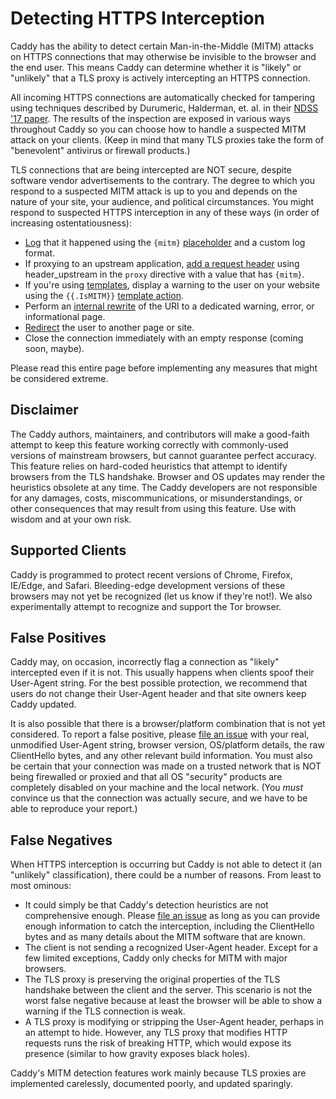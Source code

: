 # Detecting HTTPS Interception

Caddy has the ability to detect certain Man-in-the-Middle (MITM) attacks on HTTPS connections that may otherwise be
invisible to the browser and the end user. This means Caddy can determine whether it is "likely" or "unlikely" that a
TLS proxy is actively intercepting an HTTPS connection.

All incoming HTTPS connections are automatically checked for tampering using techniques described by Durumeric,
Halderman, et. al. in their [NDSS '17 paper](https://jhalderm.com/pub/papers/interception-ndss17.pdf). The results of
the inspection are exposed in various ways throughout Caddy so you can choose how to handle a suspected MITM attack on
your clients. (Keep in mind that many TLS proxies take the form of "benevolent" antivirus or firewall products.)

TLS connections that are being intercepted are NOT secure, despite software vendor advertisements to the contrary. The
degree to which you respond to a suspected MITM attack is up to you and depends on the nature of your site, your
audience, and political circumstances. You might respond to suspected HTTPS interception in any of these ways (in order
of increasing ostentatiousness):

-   [Log](/log) that it happened using the `{mitm}` [placeholder](/placeholders) and a custom log format.
-   If proxying to an upstream application, [add a request header](/proxy) using header_upstream in the `proxy`
    directive with a value that has `{mitm}`.
-   If you're using [templates](/templates), display a warning to the user on your website using the 
    <code v-pre>{{.IsMITM}}</code> [template action](/template-actions).
-   Perform an [internal rewrite](/rewrite) of the URI to a dedicated warning, error, or informational page.
-   [Redirect](/redir) the user to another page or site.
-   Close the connection immediately with an empty response (coming soon, maybe).

Please read this entire page before implementing any measures that might be considered extreme.

## Disclaimer

The Caddy authors, maintainers, and contributors will make a good-faith attempt to keep this feature working correctly
with commonly-used versions of mainstream browsers, but cannot guarantee perfect accuracy. This feature relies on
hard-coded heuristics that attempt to identify browsers from the TLS handshake. Browser and OS updates may render the
heuristics obsolete at any time. The Caddy developers are not responsible for any damages, costs, miscommunications, or
misunderstandings, or other consequences that may result from using this feature. Use with wisdom and at your own risk.

## Supported Clients

Caddy is programmed to protect recent versions of Chrome, Firefox, IE/Edge, and Safari. Bleeding-edge development
versions of these browsers may not yet be recognized (let us know if they're not!). We also experimentally attempt to
recognize and support the Tor browser.

## False Positives

Caddy may, on occasion, incorrectly flag a connection as "likely" intercepted even if it is not. This usually happens
when clients spoof their User-Agent string. For the best possible protection, we recommend that users do not change
their User-Agent header and that site owners keep Caddy updated.

It is also possible that there is a browser/platform combination that is not yet considered. To report a false positive,
please [file an issue](https://github.com/caddyserver/caddy/issues/new) with your real, unmodified User-Agent string,
browser version, OS/platform details, the raw ClientHello bytes, and any other relevant build information. You must also
be certain that your connection was made on a trusted network that is NOT being firewalled or proxied and that all OS
"security" products are completely disabled on your machine and the local network. (You *must* convince us that the
connection was actually secure, and we have to be able to reproduce your report.)

## False Negatives

When HTTPS interception is occurring but Caddy is not able to detect it (an "unlikely" classification), there could be a
number of reasons. From least to most ominous:

-   It could simply be that Caddy's detection heuristics are not comprehensive enough. Please [file an
    issue](https://github.com/caddyserver/caddy/issues/new) as long as you can provide enough information to catch the
    interception, including the ClientHello bytes and as many details about the MITM software that are known.
-   The client is not sending a recognized User-Agent header. Except for a few limited exceptions, Caddy only checks for
    MITM with major browsers.
-   The TLS proxy is preserving the original properties of the TLS handshake between the client and the server. This
    scenario is not the worst false negative because at least the browser will be able to show a warning if the TLS
    connection is weak.
-   A TLS proxy is modifying or stripping the User-Agent header, perhaps in an attempt to hide. However, any TLS proxy
    that modifies HTTP requests runs the risk of breaking HTTP, which would expose its presence (similar to how gravity
    exposes black holes).

Caddy's MITM detection features work mainly because TLS proxies are implemented carelessly, documented poorly, and
updated sparingly.
